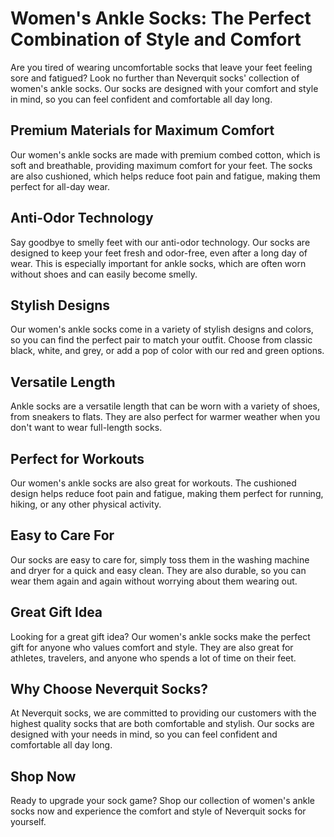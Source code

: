 # Women's Ankle Socks: The Perfect Combination of Style and Comfort

Are you tired of wearing uncomfortable socks that leave your feet feeling sore and fatigued? Look no further than Neverquit socks' collection of women's ankle socks. Our socks are designed with your comfort and style in mind, so you can feel confident and comfortable all day long.

## Premium Materials for Maximum Comfort

Our women's ankle socks are made with premium combed cotton, which is soft and breathable, providing maximum comfort for your feet. The socks are also cushioned, which helps reduce foot pain and fatigue, making them perfect for all-day wear.

## Anti-Odor Technology

Say goodbye to smelly feet with our anti-odor technology. Our socks are designed to keep your feet fresh and odor-free, even after a long day of wear. This is especially important for ankle socks, which are often worn without shoes and can easily become smelly.

## Stylish Designs

Our women's ankle socks come in a variety of stylish designs and colors, so you can find the perfect pair to match your outfit. Choose from classic black, white, and grey, or add a pop of color with our red and green options.

## Versatile Length

Ankle socks are a versatile length that can be worn with a variety of shoes, from sneakers to flats. They are also perfect for warmer weather when you don't want to wear full-length socks.

## Perfect for Workouts

Our women's ankle socks are also great for workouts. The cushioned design helps reduce foot pain and fatigue, making them perfect for running, hiking, or any other physical activity.

## Easy to Care For

Our socks are easy to care for, simply toss them in the washing machine and dryer for a quick and easy clean. They are also durable, so you can wear them again and again without worrying about them wearing out.

## Great Gift Idea

Looking for a great gift idea? Our women's ankle socks make the perfect gift for anyone who values comfort and style. They are also great for athletes, travelers, and anyone who spends a lot of time on their feet.

## Why Choose Neverquit Socks?

At Neverquit socks, we are committed to providing our customers with the highest quality socks that are both comfortable and stylish. Our socks are designed with your needs in mind, so you can feel confident and comfortable all day long.

## Shop Now

Ready to upgrade your sock game? Shop our collection of women's ankle socks now and experience the comfort and style of Neverquit socks for yourself.